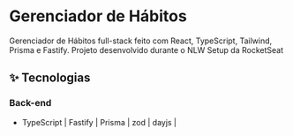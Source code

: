 # Gerenciador de Hábitos
Gerenciador de Hábitos full-stack feito com React, TypeScript, Tailwind, Prisma e Fastify. Projeto desenvolvido durante o NLW Setup da RocketSeat

## ✨ Tecnologias
### Back-end
- TypeScript | Fastify | Prisma | zod | dayjs |
